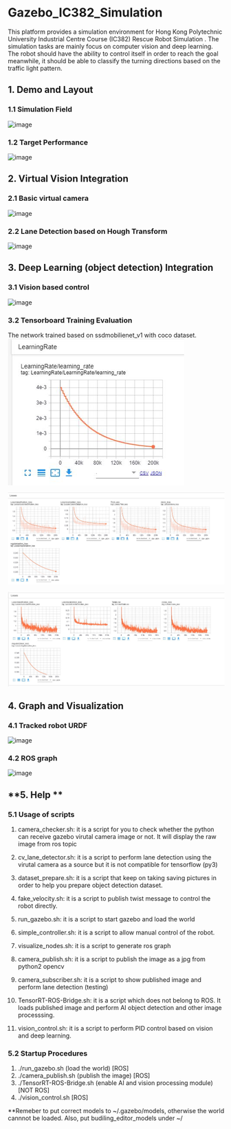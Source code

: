 # Gazebo_IC382_Simulation
This platform provides a simulation environment for Hong Kong Polytechnic University Industrial Centre Course (IC382) Rescue Robot Simulation . The simulation tasks are mainly focus on computer vision and deep learning. The robot should have the ability to control itself in order to reach the goal meanwhile, it should be able to classify the turning directions based on the traffic light pattern.


**1. Demo and Layout**
---------------------------
### 1.1 Simulation Field
![image](https://github.com/vincent51689453/Gazebo_IC382_Simulation/blob/master/git_image/demo_layout.png)

### 1.2 Target Performance
![image](https://github.com/vincent51689453/Gazebo_IC382_Simulation/blob/master/git_image/demo_gazebo_sim.gif)

**2. Virtual Vision Integration**
---------------------------
### 2.1 Basic virtual camera 
![image](https://github.com/vincent51689453/Gazebo_IC382_Simulation/blob/master/git_image/opencv_camera.png)

### 2.2 Lane Detection based on Hough Transform
![image](https://github.com/vincent51689453/Gazebo_IC382_Simulation/blob/master/git_image/cv2_lane_detetor.png)



**3. Deep Learning (object detection) Integration**
---------------------------
### 3.1 Vision based control 
![image](https://github.com/vincent51689453/Digital_Twins_IC382/blob/master/git_image/gazebo-ai-demo.gif)

### 3.2 Tensorboard Training Evaluation
The network trained based on ssdmobilienet_v1 with coco dataset.
![image](https://github.com/vincent51689453/Digital_Twins_IC382/blob/master/git_image/learning_rate_less.JPG)

![image](https://github.com/vincent51689453/Digital_Twins_IC382/blob/master/git_image/loss_smoothed.JPG)

![image](https://github.com/vincent51689453/Digital_Twins_IC382/blob/master/git_image/loss_smoothed_less.JPG)




**4. Graph and Visualization**
---------------------------
### 4.1 Tracked robot URDF
![image](https://github.com/vincent51689453/Gazebo_IC382_Simulation/blob/master/git_image/robot_urdf.png)

### 4.2 ROS graph
![image](https://github.com/vincent51689453/Gazebo_IC382_Simulation/blob/master/git_image/rqt_graph.png)


**5. Help **
---------------------------
### 5.1 Usage of scripts
1. camera_checker.sh: it is a script for you to check whether the python can receive gazebo virutal camera image or not. It will display the raw image from ros topic

2. cv_lane_detector.sh: it is a script to perform lane detection using the virutal camera as a source but it is not compatible for tensorflow (py3)

3. dataset_prepare.sh: it is a script that keep on taking saving pictures in order to help you prepare object detection dataset.

4. fake_velocity.sh: it is a script to publish twist message to control the robot directly.

5. run_gazebo.sh: it is a script to start gazebo and load the world

6. simple_controller.sh: it is a script to allow manual control of the robot.

7. visualize_nodes.sh: it is a script to generate ros graph

8. camera_publish.sh: it is a script to publish the image as a jpg from python2 opencv

9. camera_subscriber.sh: it is a script to show published image and perform lane detection (testing)

10. TensorRT-ROS-Bridge.sh: it is a script which does not belong to ROS. It loads published image and perform AI object detection and other image processsing.

11. vision_control.sh: it is a script to perform PID control based on vision and deep learning.

### 5.2 Startup Procedures
1. ./run_gazebo.sh (load the world) [ROS]
2. ./camera_publish.sh (publish the image) [ROS]
3. ./TensorRT-ROS-Bridge.sh (enable AI and vision processing module) [NOT ROS]
4. ./vision_control.sh [ROS]

**Remeber to put correct models to ~/.gazebo/models, otherwise the world cannnot be loaded. Also, put budiling_editor_models under ~/

